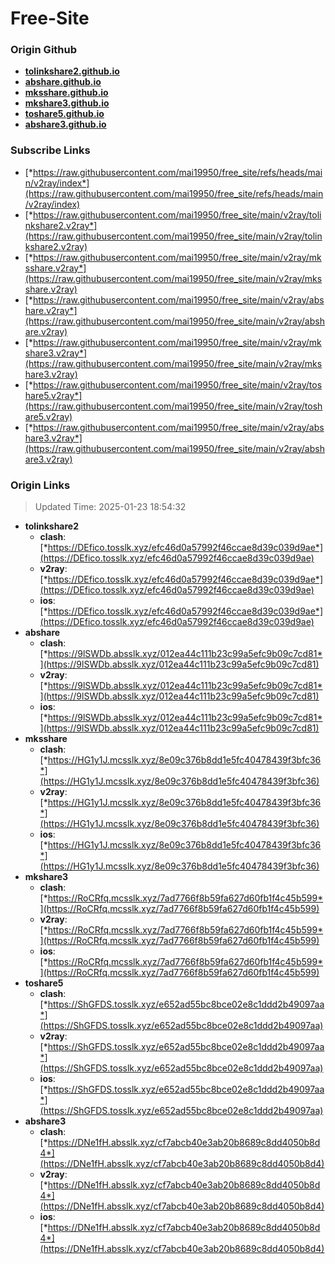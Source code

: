 # Free-Site

### Origin Github

- [**tolinkshare2.github.io**](https://github.com/tolinkshare2/tolinkshare2.github.io)
- [**abshare.github.io**](https://github.com/abshare/abshare.github.io)
- [**mksshare.github.io**](https://github.com/mksshare/mksshare.github.io)
- [**mkshare3.github.io**](https://github.com/mkshare3/mkshare3.github.io)
- [**toshare5.github.io**](https://github.com/toshare5/toshare5.github.io)
- [**abshare3.github.io**](https://github.com/abshare3/abshare3.github.io)

### Subscribe Links

- [*https://raw.githubusercontent.com/mai19950/free_site/refs/heads/main/v2ray/index*](https://raw.githubusercontent.com/mai19950/free_site/refs/heads/main/v2ray/index)
- [*https://raw.githubusercontent.com/mai19950/free_site/main/v2ray/tolinkshare2.v2ray*](https://raw.githubusercontent.com/mai19950/free_site/main/v2ray/tolinkshare2.v2ray)
- [*https://raw.githubusercontent.com/mai19950/free_site/main/v2ray/mksshare.v2ray*](https://raw.githubusercontent.com/mai19950/free_site/main/v2ray/mksshare.v2ray)
- [*https://raw.githubusercontent.com/mai19950/free_site/main/v2ray/abshare.v2ray*](https://raw.githubusercontent.com/mai19950/free_site/main/v2ray/abshare.v2ray)
- [*https://raw.githubusercontent.com/mai19950/free_site/main/v2ray/mkshare3.v2ray*](https://raw.githubusercontent.com/mai19950/free_site/main/v2ray/mkshare3.v2ray)
- [*https://raw.githubusercontent.com/mai19950/free_site/main/v2ray/toshare5.v2ray*](https://raw.githubusercontent.com/mai19950/free_site/main/v2ray/toshare5.v2ray)
- [*https://raw.githubusercontent.com/mai19950/free_site/main/v2ray/abshare3.v2ray*](https://raw.githubusercontent.com/mai19950/free_site/main/v2ray/abshare3.v2ray)

### Origin Links

> Updated Time: 2025-01-23 18:54:32

- **tolinkshare2**
  - **clash**: [*https://DEfico.tosslk.xyz/efc46d0a57992f46ccae8d39c039d9ae*](https://DEfico.tosslk.xyz/efc46d0a57992f46ccae8d39c039d9ae)
  - **v2ray**: [*https://DEfico.tosslk.xyz/efc46d0a57992f46ccae8d39c039d9ae*](https://DEfico.tosslk.xyz/efc46d0a57992f46ccae8d39c039d9ae)
  - **ios**: [*https://DEfico.tosslk.xyz/efc46d0a57992f46ccae8d39c039d9ae*](https://DEfico.tosslk.xyz/efc46d0a57992f46ccae8d39c039d9ae)
- **abshare**
  - **clash**: [*https://9lSWDb.absslk.xyz/012ea44c111b23c99a5efc9b09c7cd81*](https://9lSWDb.absslk.xyz/012ea44c111b23c99a5efc9b09c7cd81)
  - **v2ray**: [*https://9lSWDb.absslk.xyz/012ea44c111b23c99a5efc9b09c7cd81*](https://9lSWDb.absslk.xyz/012ea44c111b23c99a5efc9b09c7cd81)
  - **ios**: [*https://9lSWDb.absslk.xyz/012ea44c111b23c99a5efc9b09c7cd81*](https://9lSWDb.absslk.xyz/012ea44c111b23c99a5efc9b09c7cd81)
- **mksshare**
  - **clash**: [*https://HG1y1J.mcsslk.xyz/8e09c376b8dd1e5fc40478439f3bfc36*](https://HG1y1J.mcsslk.xyz/8e09c376b8dd1e5fc40478439f3bfc36)
  - **v2ray**: [*https://HG1y1J.mcsslk.xyz/8e09c376b8dd1e5fc40478439f3bfc36*](https://HG1y1J.mcsslk.xyz/8e09c376b8dd1e5fc40478439f3bfc36)
  - **ios**: [*https://HG1y1J.mcsslk.xyz/8e09c376b8dd1e5fc40478439f3bfc36*](https://HG1y1J.mcsslk.xyz/8e09c376b8dd1e5fc40478439f3bfc36)
- **mkshare3**
  - **clash**: [*https://RoCRfq.mcsslk.xyz/7ad7766f8b59fa627d60fb1f4c45b599*](https://RoCRfq.mcsslk.xyz/7ad7766f8b59fa627d60fb1f4c45b599)
  - **v2ray**: [*https://RoCRfq.mcsslk.xyz/7ad7766f8b59fa627d60fb1f4c45b599*](https://RoCRfq.mcsslk.xyz/7ad7766f8b59fa627d60fb1f4c45b599)
  - **ios**: [*https://RoCRfq.mcsslk.xyz/7ad7766f8b59fa627d60fb1f4c45b599*](https://RoCRfq.mcsslk.xyz/7ad7766f8b59fa627d60fb1f4c45b599)
- **toshare5**
  - **clash**: [*https://ShGFDS.tosslk.xyz/e652ad55bc8bce02e8c1ddd2b49097aa*](https://ShGFDS.tosslk.xyz/e652ad55bc8bce02e8c1ddd2b49097aa)
  - **v2ray**: [*https://ShGFDS.tosslk.xyz/e652ad55bc8bce02e8c1ddd2b49097aa*](https://ShGFDS.tosslk.xyz/e652ad55bc8bce02e8c1ddd2b49097aa)
  - **ios**: [*https://ShGFDS.tosslk.xyz/e652ad55bc8bce02e8c1ddd2b49097aa*](https://ShGFDS.tosslk.xyz/e652ad55bc8bce02e8c1ddd2b49097aa)
- **abshare3**
  - **clash**: [*https://DNe1fH.absslk.xyz/cf7abcb40e3ab20b8689c8dd4050b8d4*](https://DNe1fH.absslk.xyz/cf7abcb40e3ab20b8689c8dd4050b8d4)
  - **v2ray**: [*https://DNe1fH.absslk.xyz/cf7abcb40e3ab20b8689c8dd4050b8d4*](https://DNe1fH.absslk.xyz/cf7abcb40e3ab20b8689c8dd4050b8d4)
  - **ios**: [*https://DNe1fH.absslk.xyz/cf7abcb40e3ab20b8689c8dd4050b8d4*](https://DNe1fH.absslk.xyz/cf7abcb40e3ab20b8689c8dd4050b8d4)
